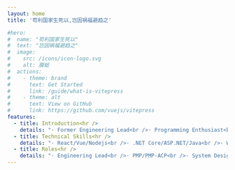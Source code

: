 ```yaml
---
layout: home
title: '苟利国家生死以,岂因祸福避趋之'

#hero:
#  name: "苟利国家生死以"
#  text: "岂因祸福避趋之"
#  image:
#    src: /icons/icon-logo.svg
#    alt: 膜蛤
#  actions:
#    - theme: brand
#      text: Get Started
#      link: /guide/what-is-vitepress
#    - theme: alt
#      text: View on GitHub
#      link: https://github.com/vuejs/vitepress
features:
  - title: Introduction<hr />
    details: "· Former Engineering Lead<br />· Programming Enthusiast<br />· Base in Shanghai, China<br />"
  - title: Technical Skills<hr />
    details: "· React/Vue/Nodejs<br />· .NET Core/ASP.NET/Java<br />· WeChat/Ali/TikTok MPs<br />"
  - title: Roles<hr />
    details: "· Engineering Lead<br />· PMP/PMP-ACP<br />· System Design and Architect<br />"
---
```


<script setup>
  import ArticleList from '../.vitepress/theme/components/ArticleList.vue'
</script>
<section style="margin-top: 32px;">
  <ArticleList :display-count='8' />
</section>
